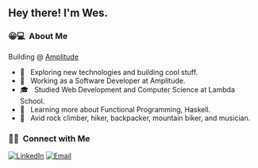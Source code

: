 <h2> Hey there! I'm Wes.</h2>

<h3> 😀💻 &nbsp;About Me </h3>

Building @ [Amplitude](https://www.amplitude.com)

- 🤔 &nbsp; Exploring new technologies and building cool stuff.
- 💼 &nbsp; Working as a Software Developer at Amplitude.
- 🎓 &nbsp; Studied Web Development and Computer Science at Lambda School.
- 🌱 &nbsp; Learning more about Functional Programming, Haskell.
- 🧗‍ &nbsp; Avid rock climber, hiker, backpacker, mountain biker, and musician.

<h3> 🤝🏻 &nbsp;Connect with Me </h3>

<a href="https://www.linkedin.com/in/westley-feller/"><img alt="LinkedIn" src="https://img.shields.io/badge/LinkedIn-Westley%20Feller-2e3440?style=flat-square&logo=linkedin"></a>
<a href="mailto:wes@wesfeller.dev"><img alt="Email" src="https://img.shields.io/badge/Email-wes@wesfeller.dev-2e3440?style=flat-square&logo=gmail"></a>
